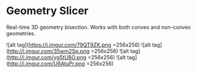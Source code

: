 # Geometry Slicer
Real-time 3D geometry bisection. Works with both convex and non-convex geometries.

![alt tag](https://i.imgur.com/79QT9ZK.png =256x256)
![alt tag](http://i.imgur.com/35wm2Sp.png =256x256)
![alt tag](http://i.imgur.com/yg5tU8O.png =256x256)
![alt tag](http://i.imgur.com/U6AtuPr.png =256x256)
